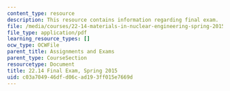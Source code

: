```yaml
---
content_type: resource
description: This resource contains information regarding final exam.
file: /media/courses/22-14-materials-in-nuclear-engineering-spring-2015/c03a704946dfd06cad193ff015e7669d_MIT22_14S15_Final-Exam.pdf
file_type: application/pdf
learning_resource_types: []
ocw_type: OCWFile
parent_title: Assignments and Exams
parent_type: CourseSection
resourcetype: Document
title: 22.14 Final Exam, Spring 2015
uid: c03a7049-46df-d06c-ad19-3ff015e7669d
---
```

